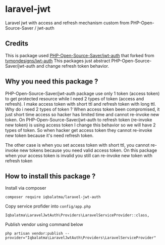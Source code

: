 # laravel-jwt
Laravel jwt with access and refresh mechanism custom from PHP-Open-Source-Saver / jwt-auth

## Credits
This is package used [PHP-Open-Source-Saver/jwt-auth](https://github.com/PHP-Open-Source-Saver/jwt-auth) that forked from [tymondesigns/jwt-auth](https://github.com/tymondesigns/jwt-auth)
This packages just abstract PHP-Open-Source-Saver/jwt-auth and change refresh token behavior. 

## Why you need this package ?
PHP-Open-Source-Saver/jwt-auth package use only 1 token (access token) to get protected resource while I need 2 types of token (access and refresh).
I make access token with short ttl and refresh token with long ttl.
Why do i need 2 types of token ?
When access token been compromised, it just short time access so hacker has limited time and cannot re-invoke new token.
On PHP-Open-Source-Saver/jwt-auth to refresh token (re-invoke new token) is using access token
I change this behavior so we will have 2 types of token.
So when hacker get access token they cannot re-invoke new token because it's need refresh token.

The other case is when you set access token with short ttl, you cannot re-invoke new tokens because you need valid access token.
On this package when your access token is invalid you still can re-invoke new token with refresh token

## How to install this package ?

Install via composer
```
composer require iqbalatma/laravel-jwt-auth
```

Copy service profider into `config/app.php`
```
Iqbalatma\LaravelJwtAuth\Providers\LaravelServiceProvider::class,
```

Publish vendor using command below
```
php artisan vendor:publish --provider="Iqbalatma\LaravelJwtAuth\Providers\LaravelServiceProvider"
```
